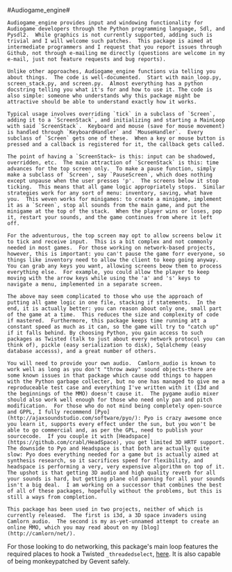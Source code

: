 #Audiogame_engine#

	Audiogame_engine provides input and windowing functionality for Audiogame developers through the Python programming language, Sdl, and Pysdl2.  While graphics is not currently supported, adding such is trivial and I will welcome such patches.  This package is aimed at intermediate programmers and I request that you report issues through Github, not through e-mailing me directly (questions are welcome in my e-mail, just not feature requests and bug reports).

	Unlike other approaches, Audiogame_engine functions via telling you about things.  The code is well-documented.  Start with main_loop.py, screen_stack.py, and screen.py.  Almost everything has a python docstring telling you what it's for and how to use it. The code is also simple: someone who understands why this package might be attractive should be able to understand exactly how it works.

	Typical usage involves overriding `tick` in a subclass of `Screen`, adding it to a `ScreenStack`, and initializing and starting a MainLoop with said `ScreenStack`.  Keyboard and mouse (save for mouse movement) is handled through `KeyboardHandler` and `MouseHandler`.  Every subclass of `Screen` gets one of these.  When a key or mouse button is pressed and a callback is registered for it, the callback gets called.

	The point of having a `ScreenStack~ is this: input can be shadowed, overridden, etc.  The main attraction of `ScreenStack` is this: time advances for the top screen only.  To make a pause function, simply make a subclass of `Screen`, say `PauseScreen`, which does nothing except unpause when the user presses 'p'.  The screens below it stop ticking.  This means that all game logic appropriately stops.  Similar strategies work for any sort of menu: inventory, saving, what have you.  This weven works for minigames: to create a minigame, implement it as a `Screen`, stop all sounds from the main game, and put the minigame at the top of the stack.  When the player wins or loses, pop it, restart your sounds, and the game continues from where it left off.

	For the adventurous, the top screen may opt to allow screens below it to tick and receive input.  This is a bit complex and not commonly needed in most games.  For those working on network-based projects, however, this is important: you can't pause the game forr everyone, so things like inventory need to allow the client to keep going anyway.  You can grab any keys you want, allowing screens beow them to process everything else.  For example, you could allow the player to keep moving with the arrow keys while using the 'a' and 's' keys to navigate a menu, implemented in a separate screen.

	The above may seem complicated to those who use the approach of putting all game logic in one file, stacking if statements.  In the end, it is actually better: you can reason about only one, small part of the game at a time.  This reduces the size and complexity of code if mastered.  Furthermore, this package keeps time running att a constant speed as much as it can, so the game will try to "catch up" if it falls behind. By choosing Python, you gain access to such packages as Twisted (talk to just about every network protocol you can think of), pickle (easy serialization to disk), Sqlalchemy (easy database accesss), and a great number of others.

	You will need to provide your own audio.  Camlorn_audio is known to work well as long as you don't "throw away" sound objects-there are some known issues in that package which cause odd things to happen with the Python garbage collecter, but no one has managed to give me a reproduceable test case and everything I've written with it (I3d and the beginnings of the MMO) doesn't cause it.  The pygame audio mixer should also work well enough for those who need only pan and pitch modification.  For those who do not mind being completely open-source and GPPL, I fully recommend [Pyo](http://ajaxsoundstudio.com/software/pyo/): Pyo is crazy awesome once you learn it, supports every effect under the sun, but you won't be able to go commercial and, as per the GPL, need to publish your sourcecode.  If you couple it with [Headspace](https://github.com/crabl/HeadSpace), you get limited 3D HRTF support.  The downside to Pyo and Headspace is that both are actually quite slow: Pyo does everything needed for a game but is actually aimed at synthesis research, so it sacrifices speed for flexibility, and headspace is performing a very, very expensive algorithm on top of it.   The upshot is that getting 3D audio and high quality reverb for all your sounds is hard, but getting plane old panning for all your sounds isn't a big deal.  I am working on a successor that combines the best of all of these packages, hopefully without the problems, but this is still a ways from completion.

	This package has been used in two projects, neither of which is currently released.  The first is i3d, a 3D space invaders using Camlorn_audio.  The second is my as-yet-unnamed attempt to create an online MMO, which you may read about on my [blog](http://camlorn/net/).
For those looking to do networking, this package's main loop features the required places to hook a Twisted `_threadedselect`, [here](http://twistedmatrix.com/documents/current/api/twisted.internet._threadedselect.html).  It is also capable of being monkeypatched by Gevent safely.	